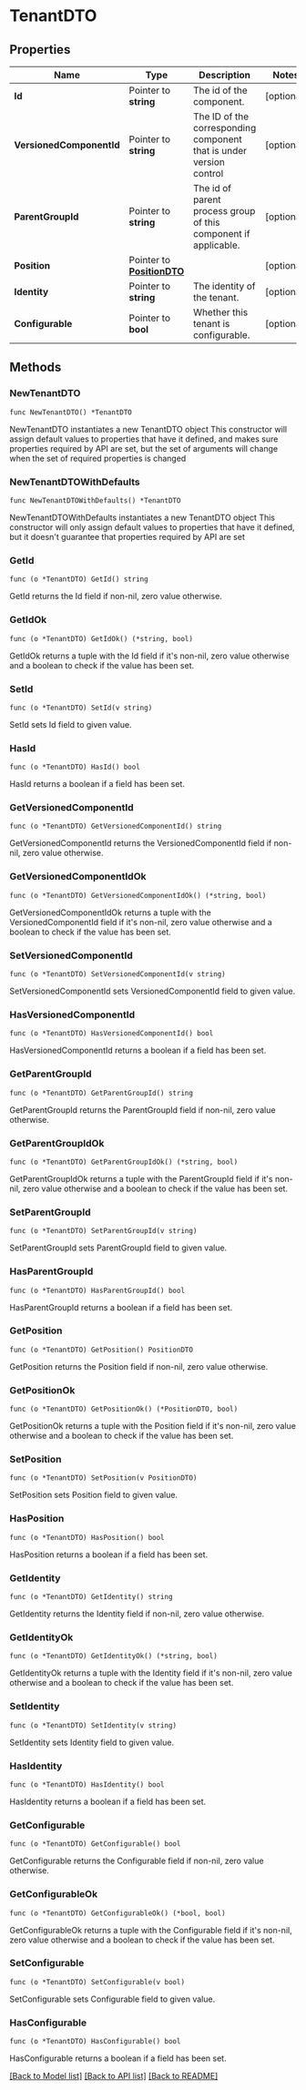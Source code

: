 # TenantDTO

## Properties

Name | Type | Description | Notes
------------ | ------------- | ------------- | -------------
**Id** | Pointer to **string** | The id of the component. | [optional] 
**VersionedComponentId** | Pointer to **string** | The ID of the corresponding component that is under version control | [optional] 
**ParentGroupId** | Pointer to **string** | The id of parent process group of this component if applicable. | [optional] 
**Position** | Pointer to [**PositionDTO**](PositionDTO.md) |  | [optional] 
**Identity** | Pointer to **string** | The identity of the tenant. | [optional] 
**Configurable** | Pointer to **bool** | Whether this tenant is configurable. | [optional] 

## Methods

### NewTenantDTO

`func NewTenantDTO() *TenantDTO`

NewTenantDTO instantiates a new TenantDTO object
This constructor will assign default values to properties that have it defined,
and makes sure properties required by API are set, but the set of arguments
will change when the set of required properties is changed

### NewTenantDTOWithDefaults

`func NewTenantDTOWithDefaults() *TenantDTO`

NewTenantDTOWithDefaults instantiates a new TenantDTO object
This constructor will only assign default values to properties that have it defined,
but it doesn't guarantee that properties required by API are set

### GetId

`func (o *TenantDTO) GetId() string`

GetId returns the Id field if non-nil, zero value otherwise.

### GetIdOk

`func (o *TenantDTO) GetIdOk() (*string, bool)`

GetIdOk returns a tuple with the Id field if it's non-nil, zero value otherwise
and a boolean to check if the value has been set.

### SetId

`func (o *TenantDTO) SetId(v string)`

SetId sets Id field to given value.

### HasId

`func (o *TenantDTO) HasId() bool`

HasId returns a boolean if a field has been set.

### GetVersionedComponentId

`func (o *TenantDTO) GetVersionedComponentId() string`

GetVersionedComponentId returns the VersionedComponentId field if non-nil, zero value otherwise.

### GetVersionedComponentIdOk

`func (o *TenantDTO) GetVersionedComponentIdOk() (*string, bool)`

GetVersionedComponentIdOk returns a tuple with the VersionedComponentId field if it's non-nil, zero value otherwise
and a boolean to check if the value has been set.

### SetVersionedComponentId

`func (o *TenantDTO) SetVersionedComponentId(v string)`

SetVersionedComponentId sets VersionedComponentId field to given value.

### HasVersionedComponentId

`func (o *TenantDTO) HasVersionedComponentId() bool`

HasVersionedComponentId returns a boolean if a field has been set.

### GetParentGroupId

`func (o *TenantDTO) GetParentGroupId() string`

GetParentGroupId returns the ParentGroupId field if non-nil, zero value otherwise.

### GetParentGroupIdOk

`func (o *TenantDTO) GetParentGroupIdOk() (*string, bool)`

GetParentGroupIdOk returns a tuple with the ParentGroupId field if it's non-nil, zero value otherwise
and a boolean to check if the value has been set.

### SetParentGroupId

`func (o *TenantDTO) SetParentGroupId(v string)`

SetParentGroupId sets ParentGroupId field to given value.

### HasParentGroupId

`func (o *TenantDTO) HasParentGroupId() bool`

HasParentGroupId returns a boolean if a field has been set.

### GetPosition

`func (o *TenantDTO) GetPosition() PositionDTO`

GetPosition returns the Position field if non-nil, zero value otherwise.

### GetPositionOk

`func (o *TenantDTO) GetPositionOk() (*PositionDTO, bool)`

GetPositionOk returns a tuple with the Position field if it's non-nil, zero value otherwise
and a boolean to check if the value has been set.

### SetPosition

`func (o *TenantDTO) SetPosition(v PositionDTO)`

SetPosition sets Position field to given value.

### HasPosition

`func (o *TenantDTO) HasPosition() bool`

HasPosition returns a boolean if a field has been set.

### GetIdentity

`func (o *TenantDTO) GetIdentity() string`

GetIdentity returns the Identity field if non-nil, zero value otherwise.

### GetIdentityOk

`func (o *TenantDTO) GetIdentityOk() (*string, bool)`

GetIdentityOk returns a tuple with the Identity field if it's non-nil, zero value otherwise
and a boolean to check if the value has been set.

### SetIdentity

`func (o *TenantDTO) SetIdentity(v string)`

SetIdentity sets Identity field to given value.

### HasIdentity

`func (o *TenantDTO) HasIdentity() bool`

HasIdentity returns a boolean if a field has been set.

### GetConfigurable

`func (o *TenantDTO) GetConfigurable() bool`

GetConfigurable returns the Configurable field if non-nil, zero value otherwise.

### GetConfigurableOk

`func (o *TenantDTO) GetConfigurableOk() (*bool, bool)`

GetConfigurableOk returns a tuple with the Configurable field if it's non-nil, zero value otherwise
and a boolean to check if the value has been set.

### SetConfigurable

`func (o *TenantDTO) SetConfigurable(v bool)`

SetConfigurable sets Configurable field to given value.

### HasConfigurable

`func (o *TenantDTO) HasConfigurable() bool`

HasConfigurable returns a boolean if a field has been set.


[[Back to Model list]](../README.md#documentation-for-models) [[Back to API list]](../README.md#documentation-for-api-endpoints) [[Back to README]](../README.md)


